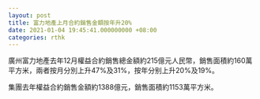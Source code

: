 ```yaml
---
layout: post
title: 富力地產上月合約銷售金額按年升20%
date: 2021-01-04 19:45:41.000000000 +08:00
categories: rthk
---
```


廣州富力地產去年12月權益合約銷售總金額約215億元人民幣，銷售面積約160萬平方米，兩者按月分別上升47%及31%，按年分别上升20%及19%。

集團去年權益合約銷售金額約1388億元，銷售面積約1153萬平方米。
